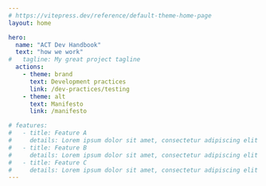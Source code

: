 ```yaml
---
# https://vitepress.dev/reference/default-theme-home-page
layout: home

hero:
  name: "ACT Dev Handbook"
  text: "how we work"
#   tagline: My great project tagline
  actions:
    - theme: brand
      text: Development practices
      link: /dev-practices/testing
    - theme: alt
      text: Manifesto
      link: /manifesto

# features:
#   - title: Feature A
#     details: Lorem ipsum dolor sit amet, consectetur adipiscing elit
#   - title: Feature B
#     details: Lorem ipsum dolor sit amet, consectetur adipiscing elit
#   - title: Feature C
#     details: Lorem ipsum dolor sit amet, consectetur adipiscing elit
---
```


